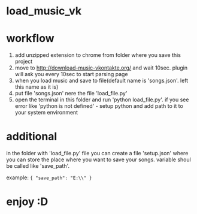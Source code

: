# load_music_vk


# workflow

1. add unzipped extension to chrome from folder where you save this project
2. move to http://download-music-vkontakte.org/ and wait 10sec. plugin will ask you every 10sec to start parsing page
3. when you load music and save to file(default name is 'songs.json'. left this name as it is)
4. put file 'songs.json' nere the file 'load_file.py'
5. open the terminal in this folder and run 'python load_file.py'. if you see error like 'python is not defined' - setup python and add path to it to your system environment

# additional

in the folder with 'load_file.py' file you can create a file 'setup.json' where you can store the place where you want to save your songs. variable shoul be called like 'save_path'.

example: 
  `{
    "save_path": "E:\\"
  }`
  
# enjoy :D
